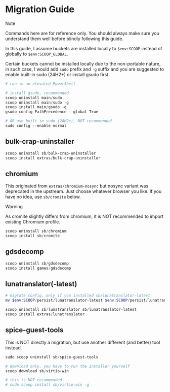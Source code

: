 # Migration Guide

> [!NOTE]
> Commands here are for reference only.
> You should always make sure you understand them well before blindly following this guide.

In this guide, I assume buckets are installed locally to `$env:SCOOP` instead of globally to `$env:SCOOP_GLOBAL`.

Certain buckets cannot be installed locally due to the non-portable nature,
in such case, I would add `sudo` prefix and `-g` suffix
and you are suggested to enable built-in sudo (24H2+) or install gsudo first.

```powershell
# run in an elevated PowerShell

# install gsudo, recommended
scoop uninstall main/sudo
scoop uninstall main/sudo -g
scoop install main/gsudo -g
gsudo config PathPrecedence --global True

# OR use built-in sudo (24H2+), NOT recommended
sudo config --enable normal
```

## bulk-crap-uninstaller

```powershell
scoop uninstall sb/bulk-crap-uninstaller
scoop install extras/bulk-crap-uninstaller
```

## chromium

This originated from `extras/chromium-nosync` but nosync variant was deprecated in the upstream.
Just choose whatever browser you like. If you have no idea, use `sb/cromite` below.

> [!WARNING]
> As cromite slightly differs from chromium, it is NOT recommended to import existing Chromium profile.

```powershell
scoop uninstall sb/chromium
scoop install sb/cromite
```

## gdsdecomp

```powershell
scoop uninstall sb/gdsdecomp
scoop install games/gdsdecomp
```

## lunatranslator(-latest)

```powershell
# migrate config, only if you installed sb/lunatranslator-latest
mv $env:SCOOP/persist/lunatranslator-latest $env:SCOOP/persist/lunatranslator

scoop uninstall sb/lunatranslator sb/lunatranslator-latest
scoop install extras/lunatranslator
```

## spice-guest-tools

This is NOT directly a migration, but use another different (and better) tool instead.

```powershell
sudo scoop uninstall sb/spice-guest-tools

# download only, you have to run the installer yourself
scoop download sb/virtio-win

# this is NOT recommended
# sudo scoop install sb/virtio-win -g
```
